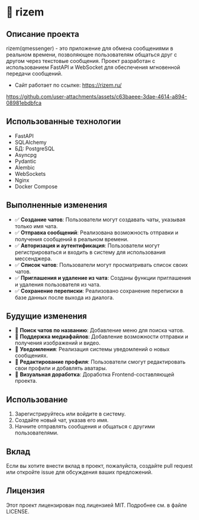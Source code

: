 # 📱 rizem

## Описание проекта
rizem(qmessenger) - это приложение для обмена сообщениями в реальном времени, позволяющее пользователям общаться друг с другом через текстовые сообщения. Проект разработан с использованием FastAPI и WebSocket для обеспечения мгновенной передачи сообщений.
- Сайт работает по ссылке: https://rizem.ru/


https://github.com/user-attachments/assets/c63baeee-3dae-4614-a894-08981ebdbfca

## Использованные технологии
- FastAPI
- SQLAlchemy
- БД: PostgreSQL
- Asyncpg
- Pydantic
- Alembic
- WebSockets
- Nginx
- Docker Compose

## Выполненные изменения
- ✅ **Создание чатов**: Пользователи могут создавать чаты, указывая только имя чата.
- ✅ **Отправка сообщений**: Реализована возможность отправки и получения сообщений в реальном времени.
- ✅ **Авторизация и аутентификация**: Пользователи могут регистрироваться и входить в систему для использования мессенджера.
- ✅ **Список чатов**: Пользователи могут просматривать список своих чатов.
- ✅ **Приглашения и удаление из чата**: Созданы функции приглашения и удаления пользователя из чата.
- ✅ **Сохранение переписки**: Реализовано сохранение переписки в базе данных после выхода из диалога.

## Будущие изменения
- 🚀 **Поиск чатов по названию**: Добавление меню для поиска чатов.
- 🚀 **Поддержка медиафайлов**: Добавление возможности отправки и получения изображений и видео.
- 🚀 **Уведомления**: Реализация системы уведомлений о новых сообщениях.
- 🚀 **Редактирование профиля**: Пользователи смогут редактировать свои профили и добавлять аватары.
- 🚀 **Визуальная доработка**: Доработка Frontend-составляющей проекта.

## Использование
1. Зарегистрируйтесь или войдите в систему.
2. Создайте новый чат, указав его имя.
3. Начните отправлять сообщения и общаться с другими пользователями.

## Вклад
Если вы хотите внести вклад в проект, пожалуйста, создайте pull request или откройте issue для обсуждения ваших предложений.

## Лицензия
Этот проект лицензирован под лицензией MIT. Подробнее см. в файле LICENSE.
